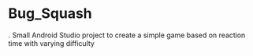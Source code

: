 # Bug_Squash
.
Small Android Studio project to create a simple game based on reaction time with varying difficulty
